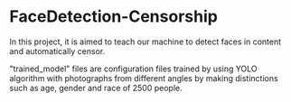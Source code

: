 # FaceDetection-Censorship

In this project, it is aimed to teach our machine to detect faces in content and automatically censor.

"trained_model" files are configuration files trained by using YOLO algorithm with photographs from different angles by making distinctions such as age, gender and race of 2500 people.
